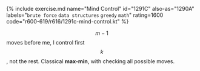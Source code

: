 {% include exercise.md name="Mind Control" id="1291C" also-as="1290A" labels="`brute force` `data structures` `greedy` `math`" rating=1600 code="r600-619/r616/1291c-mind-control.kt" %}

$$m-1$$ moves before me, I control first $$k$$, not the rest. Classical __max-min__, with checking all possible moves.
